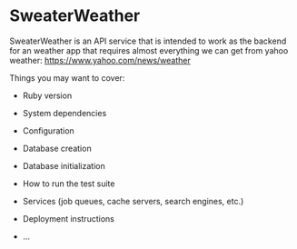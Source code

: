# SweaterWeather

SweaterWeather is an API service that is intended to work as the backend for an weather app that requires almost everything we can get from yahoo weather: https://www.yahoo.com/news/weather 

Things you may want to cover:

* Ruby version

* System dependencies

* Configuration

* Database creation

* Database initialization

* How to run the test suite

* Services (job queues, cache servers, search engines, etc.)

* Deployment instructions

* ...
